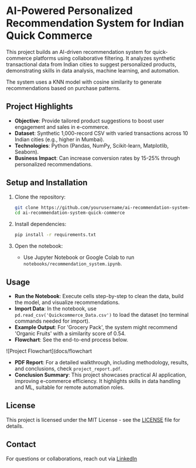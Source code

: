 # AI-Powered Personalized Recommendation System for Indian Quick Commerce

This project builds an AI-driven recommendation system for quick-commerce platforms using collaborative filtering. It analyzes synthetic transactional data from Indian cities to suggest personalized products, demonstrating skills in data analysis, machine learning, and automation.

The system uses a KNN model with cosine similarity to generate recommendations based on purchase patterns.

## Project Highlights
- **Objective**: Provide tailored product suggestions to boost user engagement and sales in e-commerce.
- **Dataset**: Synthetic 1,000-record CSV with varied transactions across 10 Indian cities (e.g., higher in Mumbai).
- **Technologies**: Python (Pandas, NumPy, Scikit-learn, Matplotlib, Seaborn).
- **Business Impact**: Can increase conversion rates by 15-25% through personalized recommendations.

## Setup and Installation

1. Clone the repository:

   ```bash
   git clone https://github.com/yourusername/ai-recommendation-system-quick-commerce.git
   cd ai-recommendation-system-quick-commerce
   ```

2. Install dependencies:

   ```bash
   pip install -r requirements.txt
   ```

3. Open the notebook:
   - Use Jupyter Notebook or Google Colab to run `notebooks/recommendation_system.ipynb`.

## Usage
- **Run the Notebook**: Execute cells step-by-step to clean the data, build the model, and visualize recommendations.
- **Import Data**: In the notebook, use `pd.read_csv('Quickcommerce_Data.csv')` to load the dataset (no terminal commands needed for import).
- **Example Output**: For 'Grocery Pack', the system might recommend 'Organic Fruits' with a similarity score of 0.54.
- **Flowchart**: See the end-to-end process below.

![Project Flowchart](docs/flowchart
- **PDF Report**: For a detailed walkthrough, including methodology, results, and conclusions, check `project_report.pdf`.
- **Conclusion Summary**: This project showcases practical AI application, improving e-commerce efficiency. It highlights skills in data handling and ML, suitable for remote automation roles.


## License
This project is licensed under the MIT License - see the [LICENSE](LICENSE) file for details.

## Contact
For questions or collaborations, reach out via [LinkedIn](https://www.linkedin.com/in/abishgupta)
